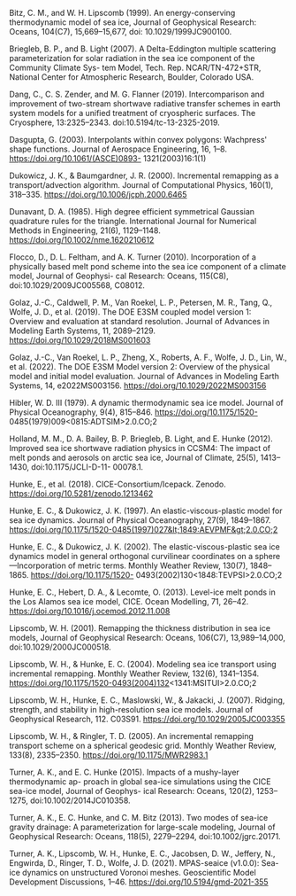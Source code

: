 Bitz, C. M., and W. H. Lipscomb (1999). An energy-conserving thermodynamic model of sea ice, Journal of Geophysical Research: Oceans, 104(C7), 15,669–15,677, doi: 10.1029/1999JC900100.

Briegleb, B. P., and B. Light (2007). A Delta-Eddington multiple scattering parameterization for solar radiation in the sea ice component of the Community Climate Sys- tem Model, Tech. Rep. NCAR/TN-472+STR, National Center for Atmospheric Research, Boulder, Colorado USA.

Dang, C., C. S. Zender, and M. G. Flanner (2019). Intercomparison and improvement of two-stream shortwave radiative transfer schemes in earth system models for a unified treatment of cryospheric surfaces. The Cryosphere, 13:2325–2343. doi:10.5194/tc-13-2325-2019.

Dasgupta, G. (2003). Interpolants within convex polygons: Wachpress' shape functions. Journal of Aerospace Engineering, 16, 1–8. https://doi.org/10.1061/(ASCE)0893- 1321(2003)16:1(1)

Dukowicz, J. K., & Baumgardner, J. R. (2000). Incremental remapping as a transport/advection algorithm. Journal of Computational Physics, 160(1), 318–335. https://doi.org/10.1006/jcph.2000.6465

Dunavant, D. A. (1985). High degree efficient symmetrical Gaussian quadrature rules for the triangle. International Journal for Numerical Methods in Engineering, 21(6), 1129–1148. https://doi.org/10.1002/nme.1620210612

Flocco, D., D. L. Feltham, and A. K. Turner (2010). Incorporation of a physically based melt pond scheme into the sea ice component of a climate model, Journal of Geophysi- cal Research: Oceans, 115(C8), doi:10.1029/2009JC005568, C08012.

Golaz, J.-C., Caldwell, P. M., Van Roekel, L. P., Petersen, M. R., Tang, Q., Wolfe, J. D., et al. (2019). The DOE E3SM coupled model version 1: Overview and evaluation at standard resolution. Journal of Advances in Modeling Earth Systems, 11, 2089–2129. https://doi.org/10.1029/2018MS001603

Golaz, J.-C., Van Roekel, L. P., Zheng, X., Roberts, A. F., Wolfe, J. D., Lin, W., et al. (2022). The DOE E3SM Model version 2: Overview of the physical model and initial model evaluation. Journal of Advances in Modeling Earth Systems, 14, e2022MS003156. https://doi.org/10.1029/2022MS003156

Hibler, W. D. III (1979). A dynamic thermodynamic sea ice model. Journal of Physical Oceanography, 9(4), 815–846. https://doi.org/10.1175/1520- 0485(1979)009&lt;0815:ADTSIM&gt;2.0.CO;2

Holland, M. M., D. A. Bailey, B. P. Briegleb, B. Light, and E. Hunke (2012). Improved sea ice shortwave radiation physics in CCSM4: The impact of melt ponds and aerosols on arctic sea ice, Journal of Climate, 25(5), 1413–1430, doi:10.1175/JCLI-D-11- 00078.1.

<!-- Elizabeth Hunke, Richard Allard, David Bailey, Anthony Craig, Anders Damsgaard, Frederic Dupont, Alice DuVivier, Marika Holland, Nicole Jeffery, Jean-Francois Lemieux, Christopher Newman, Andrew Roberts, Adrian Turner, Matthew Turner, & Michael Winton.-->
Hunke, E., et al. (2018). CICE-Consortium/Icepack. Zenodo. https://doi.org/10.5281/zenodo.1213462

Hunke, E. C., & Dukowicz, J. K. (1997). An elastic-viscous-plastic model for sea ice dynamics. Journal of Physical Oceanography, 27(9), 1849–1867. https://doi.org/10.1175/1520-0485(1997)027&lt;1849:AEVPMF&gt;2.0.CO;2

Hunke, E. C., & Dukowicz, J. K. (2002). The elastic-viscous-plastic sea ice dynamics model in general orthogonal curvilinear coordinates on a sphere—Incorporation of metric terms. Monthly Weather Review, 130(7), 1848–1865. https://doi.org/10.1175/1520- 0493(2002)130<1848:TEVPSI>2.0.CO;2

Hunke, E. C., Hebert, D. A., & Lecomte, O. (2013). Level-ice melt ponds in the Los Alamos sea ice model, CICE. Ocean Modelling, 71, 26–42. https://doi.org/10.1016/j.ocemod.2012.11.008

Lipscomb, W. H. (2001). Remapping the thickness distribution in sea ice models, Journal of Geophysical Research: Oceans, 106(C7), 13,989–14,000, doi:10.1029/2000JC000518.

Lipscomb, W. H., & Hunke, E. C. (2004). Modeling sea ice transport using incremental remapping. Monthly Weather Review, 132(6), 1341–1354. https://doi.org/10.1175/1520-0493(2004)132<1341:MSITUI>2.0.CO;2

Lipscomb, W. H., Hunke, E. C., Maslowski, W., & Jakacki, J. (2007). Ridging, strength, and stability in high-resolution sea ice models. Journal of Geophysical Research, 112. C03S91. https://doi.org/10.1029/2005JC003355

Lipscomb, W. H., & Ringler, T. D. (2005). An incremental remapping transport scheme on a spherical geodesic grid. Monthly Weather Review, 133(8), 2335–2350. https://doi.org/10.1175/MWR2983.1

Turner, A. K., and E. C. Hunke (2015). Impacts of a mushy-layer thermodynamic ap- proach in global sea-ice simulations using the CICE sea-ice model, Journal of Geophys- ical Research: Oceans, 120(2), 1253–1275, doi:10.1002/2014JC010358.

Turner, A. K., E. C. Hunke, and C. M. Bitz (2013). Two modes of sea-ice gravity drainage: A parameterization for large-scale modeling, Journal of Geophysical Research: Oceans, 118(5), 2279–2294, doi:10.1002/jgrc.20171.

Turner, A. K., Lipscomb, W. H., Hunke, E. C., Jacobsen, D. W., Jeffery, N., Engwirda, D., Ringer, T. D., Wolfe, J. D. (2021). MPAS-seaice (v1.0.0): Sea-ice dynamics on unstructured Voronoi meshes. Geoscientific Model Development Discussions, 1–46. https://doi.org/10.5194/gmd-2021-355 


